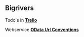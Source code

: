 ## Bigrivers

Todo's in **[Trello](https://trello.com/b/oHRXtkre/big-rivers "Bigrivers Trello Board")**

Webservice **[OData Url Conventions](http://www.odata.org/documentation/odata-version-3-0/url-conventions/)**
